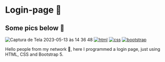 # Login-page 👋
## Some pics below 📸
![Captura de Tela 2023-05-13 às 14 36 48](https://github.com/Dhiogenes616/Login-page/assets/104387740/5da09b55-5983-4aa8-9ead-75532867b7a4)
[![html](https://img.shields.io/badge/HTML5-E34F26?style=for-the-badge&logo=html5&logoColor=white)]() [![css](https://img.shields.io/badge/CSS-239120?&style=for-the-badge&logo=css3&logoColor=white)]() [![bootstrap](https://img.shields.io/badge/Bootstrap-563D7C?style=for-the-badge&logo=bootstrap&logoColor=white)]()

Hello people from my network 👋, here I programmed a login page, just using HTML, CSS and Bootstrap 5. 
